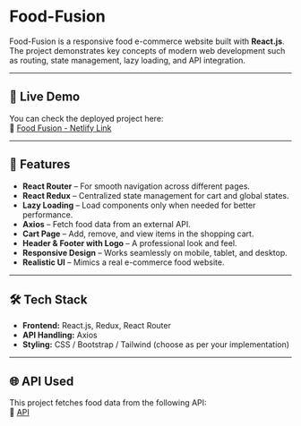 # Food-Fusion  

Food-Fusion is a responsive food e-commerce website built with **React.js**.  
The project demonstrates key concepts of modern web development such as routing, state management, lazy loading, and API integration.  

---
## 🚀 Live Demo  
You can check the deployed project here:  
🔗 [Food Fusion - Netlify Link](https://food-fusion-sub.netlify.app/)

---
## 🚀 Features  

- **React Router** – For smooth navigation across different pages.  
- **React Redux** – Centralized state management for cart and global states.  
- **Lazy Loading** – Load components only when needed for better performance.  
- **Axios** – Fetch food data from an external API.  
- **Cart Page** – Add, remove, and view items in the shopping cart.  
- **Header & Footer with Logo** – A professional look and feel.  
- **Responsive Design** – Works seamlessly on mobile, tablet, and desktop.  
- **Realistic UI** – Mimics a real e-commerce food website.  

---

## 🛠️ Tech Stack  

- **Frontend:** React.js, Redux, React Router  
- **API Handling:** Axios  
- **Styling:** CSS / Bootstrap / Tailwind (choose as per your implementation)  

---
## 🌐 API Used  
This project fetches food data from the following API:  
🔗 [API](https://68a48c83c123272fb9b31f39.mockapi.io/Menu)
